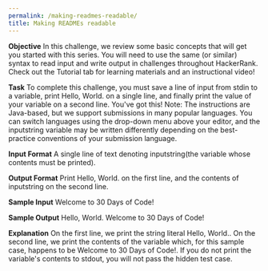 ```yaml
---
permalink: /making-readmes-readable/
title: Making READMEs readable
---
```


**Objective**
In this challenge, we review some basic concepts that will get you started with this series. You will need to use the same (or similar) syntax to read input and write output in challenges throughout HackerRank. Check out the Tutorial tab for learning materials and an instructional video!

**Task**
To complete this challenge, you must save a line of input from stdin to a variable, print Hello, World. on a single line, and finally print the value of your variable on a second line.
You've got this!
Note: The instructions are Java-based, but we support submissions in many popular languages. You can switch languages using the drop-down menu above your editor, and the inputstring variable may be written differently depending on the best-practice conventions of your submission language.

**Input Format**
A single line of text denoting inputstring(the variable whose contents must be printed).

**Output Format**
Print Hello, World. on the first line, and the contents of inputstring on the second line.

**Sample Input**
Welcome to 30 Days of Code!

**Sample Output**
Hello, World. 
Welcome to 30 Days of Code!

**Explanation**
On the first line, we print the string literal Hello, World.. On the second line, we print the contents of the  variable which, for this sample case, happens to be Welcome to 30 Days of Code!. If you do not print the variable's contents to stdout, you will not pass the hidden test case.

